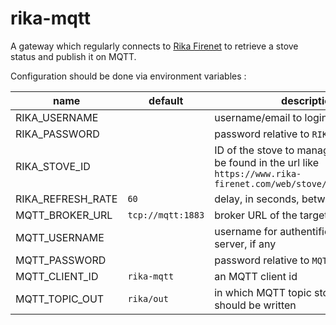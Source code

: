 # rika-mqtt

A gateway which regularly connects to [Rika Firenet](https://www.rika-firenet.com/) to retrieve a stove status and publish it on MQTT.

Configuration should be done via environment variables :

| name | default | description |
| ---- | ------- | ----------- |
| RIKA_USERNAME |  | username/email to login to firenet |
| RIKA_PASSWORD |  | password relative to `RIKA_USERNAME` |
| RIKA_STOVE_ID |  | ID of the stove to manage in firenet. can be found in the url like `https://www.rika-firenet.com/web/stove/<RIKA_STOVE_ID>` |
| RIKA_REFRESH_RATE | `60` | delay, in seconds, between 2 refresh |
| MQTT_BROKER_URL | `tcp://mqtt:1883` | broker URL of the target MQTT server |
| MQTT_USERNAME |  | username for authentification on MQTT server, if any |
| MQTT_PASSWORD |  | password relative to `MQTT_USERNAME` |
| MQTT_CLIENT_ID | `rika-mqtt` | an MQTT client id |
| MQTT_TOPIC_OUT | `rika/out` | in which MQTT topic stove status should be written |
